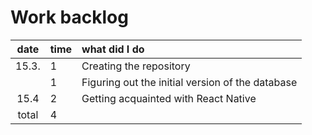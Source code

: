 # Work backlog

| date | time | what did I do  |
| :----:|:-----| :-----|
| 15.3. | 1    | Creating the repository |
|       | 1    | Figuring out the initial version of the database |
| 15.4  | 2    | Getting acquainted with React Native |
| total | 4   | | 
